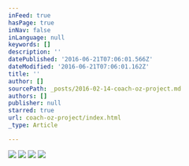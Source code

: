 ```yaml
---
inFeed: true
hasPage: true
inNav: false
inLanguage: null
keywords: []
description: ''
datePublished: '2016-06-21T07:06:01.566Z'
dateModified: '2016-06-21T07:06:01.162Z'
title: ''
author: []
sourcePath: _posts/2016-02-14-coach-oz-project.md
authors: []
publisher: null
starred: true
url: coach-oz-project/index.html
_type: Article

---
```

![](https://the-grid-user-content.s3-us-west-2.amazonaws.com/1e612263-9395-4680-8b13-f172657c6325.jpg)
![](https://the-grid-user-content.s3-us-west-2.amazonaws.com/146466c7-2408-4cc5-bc95-322acab7af20.jpg)
![](https://the-grid-user-content.s3-us-west-2.amazonaws.com/16e7b3bb-ef50-4625-8a1a-4ed86e5674b4.jpg)
![](https://s3-us-west-2.amazonaws.com/the-grid-img/p/58e3df2d8a1a740620b9f53093fd9c250745f4e9.jpg)
